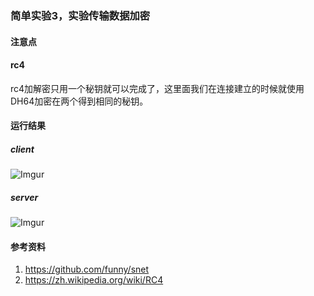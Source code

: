 ### 简单实验3，实验传输数据加密

#### 注意点
#### rc4
rc4加解密只用一个秘钥就可以完成了，这里面我们在连接建立的时候就使用DH64加密在两个得到相同的秘钥。

#### 运行结果
##### client
![Imgur](http://i.imgur.com/zmd3qjD.png)

##### server
![Imgur](http://i.imgur.com/trHI1LS.png)

#### 参考资料
1. https://github.com/funny/snet
2. https://zh.wikipedia.org/wiki/RC4